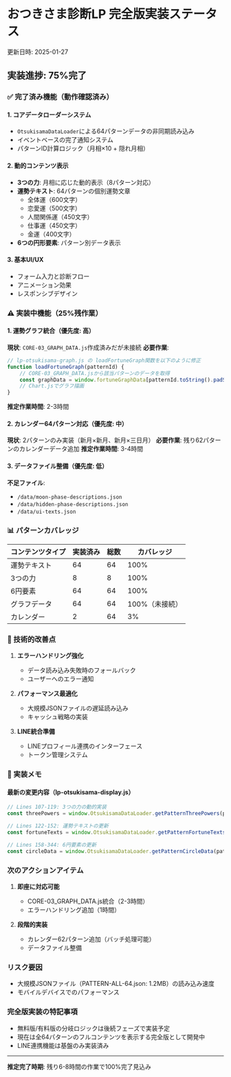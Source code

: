 # おつきさま診断LP 完全版実装ステータス
更新日時: 2025-01-27

## 実装進捗: 75%完了

### ✅ 完了済み機能（動作確認済み）

#### 1. コアデータローダーシステム
- `OtsukisamaDataLoader`による64パターンデータの非同期読み込み
- イベントベースの完了通知システム
- パターンID計算ロジック（月相×10 + 隠れ月相）

#### 2. 動的コンテンツ表示
- **3つの力**: 月相に応じた動的表示（8パターン対応）
- **運勢テキスト**: 64パターンの個別運勢文章
  - 全体運（600文字）
  - 恋愛運（500文字）
  - 人間関係運（450文字）
  - 仕事運（450文字）
  - 金運（400文字）
- **6つの円形要素**: パターン別データ表示

#### 3. 基本UI/UX
- フォーム入力と診断フロー
- アニメーション効果
- レスポンシブデザイン

### ⚠️ 実装中機能（25%残作業）

#### 1. 運勢グラフ統合（優先度: 高）
**現状**: `CORE-03_GRAPH_DATA.js`作成済みだが未接続
**必要作業**:
```javascript
// lp-otsukisama-graph.js の loadFortuneGraph関数を以下のように修正
function loadFortuneGraph(patternId) {
    // CORE-03_GRAPH_DATA.jsから該当パターンのデータを取得
    const graphData = window.fortuneGraphData[patternId.toString().padStart(2, '0')];
    // Chart.jsでグラフ描画
}
```
**推定作業時間**: 2-3時間

#### 2. カレンダー64パターン対応（優先度: 中）
**現状**: 2パターンのみ実装（新月×新月、新月×三日月）
**必要作業**: 残り62パターンのカレンダーデータ追加
**推定作業時間**: 3-4時間

#### 3. データファイル整備（優先度: 低）
**不足ファイル**:
- `/data/moon-phase-descriptions.json`
- `/data/hidden-phase-descriptions.json`
- `/data/ui-texts.json`

### 📊 パターンカバレッジ

| コンテンツタイプ | 実装済み | 総数 | カバレッジ |
|--------------|---------|------|-----------|
| 運勢テキスト | 64 | 64 | 100% |
| 3つの力 | 8 | 8 | 100% |
| 6円要素 | 64 | 64 | 100% |
| グラフデータ | 64 | 64 | 100%（未接続） |
| カレンダー | 2 | 64 | 3% |

### 🔧 技術的改善点

1. **エラーハンドリング強化**
   - データ読み込み失敗時のフォールバック
   - ユーザーへのエラー通知

2. **パフォーマンス最適化**
   - 大規模JSONファイルの遅延読み込み
   - キャッシュ戦略の実装

3. **LINE統合準備**
   - LINEプロフィール連携のインターフェース
   - トークン管理システム

### 📝 実装メモ

#### 最新の変更内容（lp-otsukisama-display.js）
```javascript
// Lines 107-119: 3つの力の動的実装
const threePowers = window.OtsukisamaDataLoader.getPatternThreePowers(patternId);

// Lines 122-152: 運勢テキストの更新
const fortuneTexts = window.OtsukisamaDataLoader.getPatternFortuneTexts(patternId);

// Lines 158-344: 6円要素の更新
const circleData = window.OtsukisamaDataLoader.getPatternCircleData(patternId);
```

### 次のアクションアイテム

1. **即座に対応可能**
   - CORE-03_GRAPH_DATA.js統合（2-3時間）
   - エラーハンドリング追加（1時間）

2. **段階的実装**
   - カレンダー62パターン追加（バッチ処理可能）
   - データファイル整備

### リスク要因
- 大規模JSONファイル（PATTERN-ALL-64.json: 1.2MB）の読み込み速度
- モバイルデバイスでのパフォーマンス

### 完全版実装の特記事項
- 無料版/有料版の分岐ロジックは後続フェーズで実装予定
- 現在は全64パターンのフルコンテンツを表示する完全版として開発中
- LINE連携機能は基盤のみ実装済み

---
**推定完了時期**: 残り6-8時間の作業で100%完了見込み